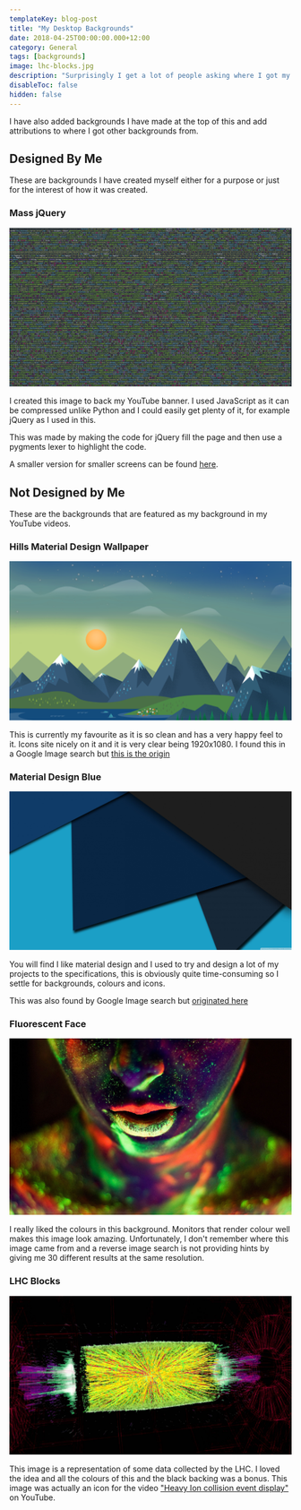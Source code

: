 ```yaml
---
templateKey: blog-post
title: "My Desktop Backgrounds"
date: 2018-04-25T00:00:00.000+12:00
category: General
tags: [backgrounds]
image: lhc-blocks.jpg
description: "Surprisingly I get a lot of people asking where I got my backgrounds from in my YouTube videos. I've finally decided to just put them all in once place if anyone is interested."
disableToc: false
hidden: false
---
```


I have also added backgrounds I have made at the top of this and add attributions to where I got other backgrounds from.

## Designed By Me

These are backgrounds I have created myself either for a purpose or just for the interest of how it was created.

### Mass jQuery

![Mass jQuery](mass-jquery.png)

I created this image to back my YouTube banner. I used JavaScript as it can be compressed unlike Python and I could easily get plenty of it, for example jQuery as I used in this.

This was made by making the code for jQuery fill the page and then use a pygments lexer to highlight the code.

A smaller version for smaller screens can be found [here](mass-jquery-small.png).

## Not Designed by Me

These are the backgrounds that are featured as my background in my YouTube videos.

### Hills Material Design Wallpaper

![Hills Material Design Wallpaper](hills-material-design-wallpaper.png)

This is currently my favourite as it is so clean and has a very happy feel to it. Icons site nicely on it and it is very clear being 1920x1080. I found this in a Google Image search but [this is the origin](https://www.baltana.com/abstract/material-design-hd-desktop-wallpaper-23164.html)

### Material Design Blue

![Material Design Blue](material-design-blue.jpg)

You will find I like material design and I used to try and design a lot of my projects to the specifications, this is obviously quite time-consuming so I settle for backgrounds, colours and icons.

This was also found by Google Image search but [originated here](https://wallpaperswide.com/material_design-wallpapers.html)

### Fluorescent Face

![Fluorescent Face](fluorescent-face.jpg)

I really liked the colours in this background. Monitors that render colour well makes this image look amazing. Unfortunately, I don't remember where this image came from and a reverse image search is not providing hints by giving me 30 different results at the same resolution.

### LHC Blocks

![LHC Blocks](lhc-blocks.jpg)

This image is a representation of some data collected by the LHC. I loved the idea and all the colours of this and the black backing was a bonus. This image was actually an icon for the video ["Heavy Ion collision event display"](https://www.youtube.com/watch?v=fzNSME3h9rs) on YouTube.
